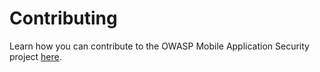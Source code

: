 # Contributing

Learn how you can contribute to the OWASP Mobile Application Security project [here](https://mas.owasp.org/contributing/).
